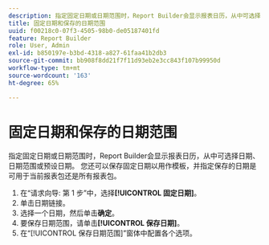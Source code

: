 ```yaml
---
description: 指定固定日期或日期范围时，Report Builder会显示报表日历，从中可选择日期、日期范围或预设日期。 您还可以保存固定日期以用作模板，并指定保存的日期是可用于当前报表包还是所有报表包。
title: 固定日期和保存的日期范围
uuid: f00218c0-07f3-4505-98b0-de05187401fd
feature: Report Builder
role: User, Admin
exl-id: b850197e-b3bd-4318-a827-61faa41b2db3
source-git-commit: bb908f8dd21f7f11d93eb2e3cc843f107b99950d
workflow-type: tm+mt
source-wordcount: '163'
ht-degree: 65%

---
```


# 固定日期和保存的日期范围

指定固定日期或日期范围时，Report Builder会显示报表日历，从中可选择日期、日期范围或预设日期。 您还可以保存固定日期以用作模板，并指定保存的日期是可用于当前报表包还是所有报表包。

1. 在“请求向导: 第 1 步”中，选择&#x200B;**[!UICONTROL 固定日期]**。
1. 单击日期链接。
1. 选择一个日期，然后单击&#x200B;**确定**。
1. 要保存日期范围，请单击&#x200B;**[!UICONTROL 保存日期]**。
1. 在“[!UICONTROL 保存日期范围]”窗体中配置各个选项。
